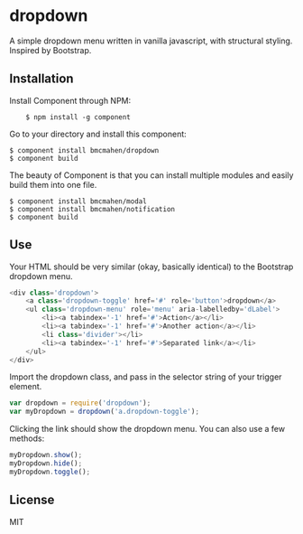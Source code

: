 
# dropdown

  A simple dropdown menu written in vanilla javascript, with structural styling. Inspired by Bootstrap.

## Installation

Install Component through NPM:

		$ npm install -g component

Go to your directory and install this component:

    $ component install bmcmahen/dropdown
    $ component build

The beauty of Component is that you can install multiple modules and easily build them into one file. 

    $ component install bmcmahen/modal
    $ component install bmcmahen/notification
    $ component build

## Use
	
Your HTML should be very similar (okay, basically identical) to the Bootstrap dropdown menu. 

```javascript
<div class='dropdown'>
	<a class='dropdown-toggle' href='#' role='button'>dropdown</a>
	<ul class='dropdown-menu' role='menu' aria-labelledby='dLabel'>
		<li><a tabindex='-1' href='#'>Action</a></li>
		<li><a tabindex='-1' href='#'>Another action</a></li>
		<li class='divider'></li>
		<li><a tabindex='-1' href='#'>Separated link</a></li>
	</ul>
</div>
```

Import the dropdown class, and pass in the selector string of your trigger element.

```javascript
var dropdown = require('dropdown');
var myDropdown = dropdown('a.dropdown-toggle');
```

Clicking the link should show the dropdown menu. You can also use a few methods:

```javascript
myDropdown.show();
myDropdown.hide();
myDropdown.toggle(); 
```

## License

  MIT
